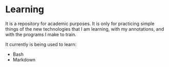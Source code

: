 # Learning

It is a repository for academic purposes. It is only for practicing simple things of the new technologies that I am learning, with my annotations, and with the programs I make to train.

It currently is being used to learn:
- Bash
- Markdown